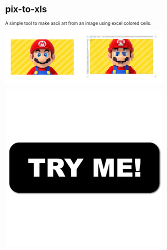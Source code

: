# pix-to-xls

A simple tool to make ascii art from an image using excel colored cells.

![mario](images/mario@2x.png)

<center>

[![](images/TryMe.png)](https://pix-to-xls.now.sh/)

</center>